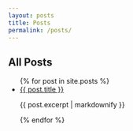 ```yaml
---
layout: posts
title: Posts
permalink: /posts/
---
```


<h2>All Posts</h2>

<ul>
  {% for post in site.posts %}
    <li>
      <a href="{{ post.url | relative_url }}">{{ post.title }}</a>
      <p>{{ post.excerpt | markdownify }}</p>
    </li>
  {% endfor %}
</ul>
